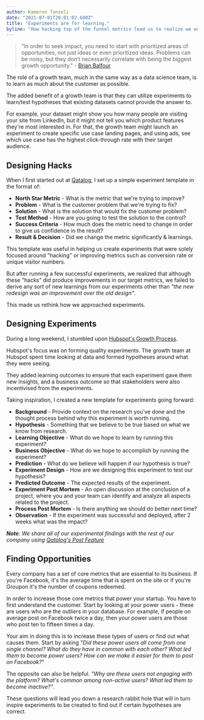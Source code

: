 ```yaml
---
author: Kameron Tanseli
date: "2021-07-01T20:01:02.600Z"
title: "Experiments are for learning."
byline: "How hacking top of the funnel metrics lead us to realize we weren't learning enough and how we fixed it."
---
```


> "In order to seek impact, you need to start with prioritized areas of opportunities, not just ideas or even prioritized ideas. Problems can be noisy, but they don’t necessarily correlate with being the biggest growth opportunity." - [Brian Balfour](https://brianbalfour.com/essays/growth-insights)

The role of a growth team, much in the same way as a data science team, is to learn as much about the customer as possible.

The added benefit of a growth team is that they can utilize experiments to learn/test hypotheses that existing datasets cannot provide the answer to.

For example, your dataset might show you how many people are visiting your site from LinkedIn, but it might not tell you which product features they're most interested in. For that, the growth team might launch an experiment to create specific use case landing pages, and using ads, see which use case has the highest click-through rate with their target audience.

## Designing Hacks

When I first started out at [Qatalog](https://qatalog.com/), I set up a simple experiment template in the format of:

* **North Star Metric** - What is the metric that we're trying to improve?
* **Problem** - What is the customer problem that we're trying to fix?
* **Solution** - What is the solution that would fix the customer problem?
* **Test Method** - How are you going to test the solution to the control?
* **Success Criteria** - How much does the metric need to change in order to give us confidence in the result?
* **Result & Decision** - Did we change the metric significantly & learnings.

This template was useful in helping us create experiments that were solely focused around "hacking" or improving metrics such as conversion rate or unique visitor numbers.

But after running a few successful experiments, we realized that although these "hacks" did produce improvements in our target metrics, we failed to derive any sort of new learnings from our experiments other than _"the new redesign was an improvement over the old design"_.

This made us rethink how we approached experiments.

## Designing Experiments

During a long weekend, I stumbled upon [Hubspot's Growth Process](https://docs.google.com/presentation/d/1BOI0vR1lyP6reaMc85FcHltfGo-5nT-rVZAYfvpEQEw/edit#slide=id.g452fc8e996_1_838).

Hubspot's focus was on forming quality experiments. The growth team at Hubspot spent time looking at data and formed hypotheses around what they were seeing.

They added learning outcomes to ensure that each experiment gave them new insights, and a business outcome so that stakeholders were also incentivised from the experiments.

Taking inspiration, I created a new template for experiments going forward:

* **Background** - Provide context on the research you’ve done and the thought process behind why this experiment is worth running.
* **Hypothesis** - Something that we believe to be true based on what we know from research.
* **Learning Objective** - What do we hope to learn by running this experiment?
* **Business Objective** - What do we hope to accomplish by running the experiment?
* **Prediction** - What do we believe will happen if our hypothesis is true?
* **Experiment Design** - How are we designing this experiment to test our hypothesis?
* **Predicted Outcome** - The expected results of the experiment.
* **Experiment Post Mortem** - An open discussion at the conclusion of a project, where you and your team can identify and analyze all aspects related to the project.
* **Process Post Mortem** - Is there anything we should do better next time?
* **Observation** - If the experiment was successful and deployed, after 2 weeks what was the impact?

_**Note**: We share all of our experimental findings with the rest of our company using [Qatalog's Post Feature](https://qatalog.com/posts/)_

## Finding Opportunities

Every company has a set of core metrics that are essential to its business. If you're Facebook, it's the average time that is spent on the site or if you're Groupon it's the number of coupons redeemed.

In order to increase those core metrics that power your startup. You have to first understand the customer. Start by looking at your power users - these are users who are the outliers in your database. For example, if people on average post on Facebook twice a day, then your power users are those who post ten to fifteen times a day.

Your aim in doing this is to increase these types of users or find out what causes them. Start by asking "_Did these power users all come from one single channel? What do they have in common with each other? What led them to become power users? How can we make it easier for them to post on Facebook?_"

The opposite can also be helpful. _"Why are these users not engaging with the platform? What's common among non-active users? What led them to become inactive?"_.

These questions will lead you down a research rabbit hole that will in turn inspire experiments to be created to find out if certain hypotheses are correct.